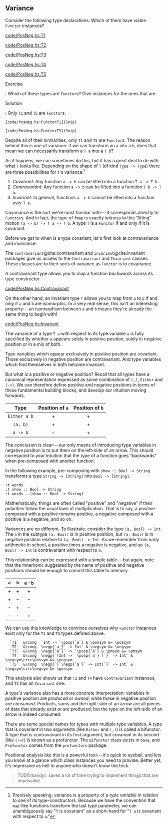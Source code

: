 
## Variance

Consider the following type declarations. Which of them have viable `Functor`
instances?

[code/PosNeg.hs:T1](Snip)

[code/PosNeg.hs:T2](Snip)

[code/PosNeg.hs:T3](Snip)

[code/PosNeg.hs:T4](Snip)

[code/PosNeg.hs:T5](Snip)


Exercise

:   Which of these types are `Functor`s? Give instances for the ones that are.

Solution

:   Only `T1` and `T5` are `Functor`s.

    [code/PosNeg.hs:FunctorT1](Snip)

    [code/PosNeg.hs:FunctorT5](Snip)


Despite all of their similarities, only `T1` and `T5` are `Functor`s.
The reason behind this is one of variance: if we can transform an `a`
into a `b`, does that mean we can necessarily transform a `T a` into a
`T b`?

As it happens, we can sometimes do this, but it has a great deal to do with what
`T` looks like. Depending on the shape of `T` (of kind `Type ->
Type`) there are three possibilities for `T`'s variance:[^re-variance]

[^re-variance]: Precisely speaking, variance is a property of a *type variable*
  in relation to one of its type-constructors. Because we have the convention
  that `map`-like functions transform the last type parameter, we can
  unambiguously say "`T` is covariant" as a short-hand for "`T a` is covariant
  with respect to `a`."

1. *Covariant:* Any function `a -> b` can be lifted into a function
    `T a -> T b`.
2. *Contravariant:* Any function `a -> b` can be lifted into a function
    `T b -> T a`.
3. *Invariant:* In general, functions `a -> b` cannot be lifted into a function
    over `T a`.

Covariance is the sort we're most familiar with---it corresponds directly to
`Functor`s. And in fact, the type of `fmap` is exactly witness to this "lifting"
motion `(a -> b) -> T a -> T b`. A type `T` is a `Functor` if and only if it is
covariant.

Before we get to when is a type covariant, let's first look at contravariance
and invariance.

The `contravariant`@cite:contravariant and `invariant`@cite:invariant packages
give us access to the `Contravariant` and `Invariant` classes. These classes are
to their sorts of variance as `Functor` is to covariance.

A contravariant type allows you to map a function *backwards* across its type
constructor.

[code/PosNeg.hs:Contravariant](Snip)

On the other hand, an invariant type `T` allows you to map from `a` to `b` if
and only if `a` and `b` are isomorphic. In a very real sense, this isn't an
interesting property---an isomorphism between `a` and `b` means they're already
the same thing to begin with!

[code/PosNeg.hs:Invariant](Snip)

The variance of a type `T a` with respect to its type variable `a` is fully
specified by whether `a` appears solely in positive position, solely in negative
position or in a mix of both.

Type variables which appear exclusively in positive position are covariant.
Those exclusively in negative position are contravariant. And type variables
which find themselves in both become invariant.

But what *is* a positive or negative position? Recall that all types have a
canonical representation expressed as some combination of `(,)`, `Either` and
`(->)`. We can therefore define positive and negative positions in terms of
these fundamental building blocks, and develop our intuition moving forwards.

|     Type     | Position of `a` | Position of `b` |
|:------------:|:---------------:|:---------------:|
| `Either a b` |       $+$       |       $+$       |
|   `(a, b)`   |       $+$       |       $+$       |
|   `a -> b`   |       $-$       |       $+$       |

The conclusion is clear---our only means of introducing type variables in
negative position is to put them on the left-side of an arrow. This should
correspond to your intuition that the type of a function goes "backwards" when
pre-composed with another function.

In the following example, pre-composing with `show :: Bool -> String`
transforms a type `String -> [String]` into `Bool -> [String]`.

```{ghci=code/PosNeg.hs}
:t words
:t show :: Bool -> String
:t words . (show :: Bool -> String)
```

Mathematically, things are often called "positive" and "negative" if their
polarities follow the usual laws of multiplication. That is to say, a positive
composed with a positive remains positive, a negative composed with a positive
is a negative, and so on.

Variances are no different. To illustrate, consider the type `(a, Bool) -> Int`.
The `a` in the subtype `(a, Bool)` is in positive position, but `(a, Bool)` is
in negative position relative to `(a, Bool) -> Int`. As we remember from early
arithmetic in school, a positive times a negative is negative, and so `(a, Bool)
-> Int` is contravariant with respect to `a`.

This relationship can be expressed with a simple table---but again, note that
the mnemonic suggested by the name of positive and negative positions should be
enough to commit this table to memory.

| `a` | `b` | `a` $\cdot$ `b` |
|:---:|:---:|:---------------:|
| $+$ | $+$ |       $+$       |
| $+$ | $-$ |       $-$       |
| $-$ | $+$ |       $-$       |
| $-$ | $-$ |       $+$       |

We can use this knowledge to convince ourselves why `Functor` instances exist
only for the `T1` and `T5` types defined above.

```align
  `T1`  &\cong  `Int -> `\posp{`a`} & \possym &= \possym
  `T2`  &\cong  \negp{`a`}` -> Int` & \negsym &= \negsym
  `T3`  &\cong  \negp{`a`}` -> `\posp{`a`} & \pmsym &= \pmsym
  `T4`  &\cong  \negp{`(Int -> `\posp{`a`}`)`}` -> Int` & \negsym\circ\possym &= \negsym
  `T5`  &\cong  \negp{`(`\negp{`a`}` -> Int)`}` -> Int` & \negsym\circ\negsym &= \possym
```

This analysis also shows us that `T2` and `T4` have `Contravariant` instances,
and `T3` has an `Invariant` one.

A type's variance also has a more concrete interpretation: variables in positive
position are *produced* or *owned*, while those in negative position are
*consumed*. Products, sums and the right-side of an arrow are all pieces of data
that already exist or are produced, but the type on the left-side of an arrow is
indeed consumed.

There are some special names for types with multiple type variables. A type that
is covariant in two arguments (like `Either` and `(,)`) is called a bifunctor. A
type that is contravariant in its first argument, but covariant in its second
(like `(->)`) is known as a profunctor. The `Bifunctor` class exists in `base`,
and `Profunctor` comes from the `profunctors` package.

Positional analysis like this is a powerful tool---it's quick to eyeball, and
lets you know at a glance which class instances you need to provide. Better yet,
it's impressive as hell to anyone who doesn't know the trick.

> TODO(sandy): saves a lot of time trying to implement things that are
> impossible


